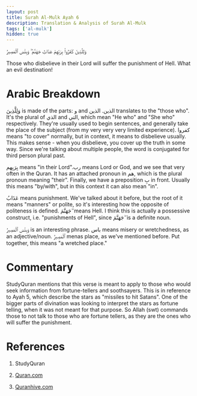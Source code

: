 ```yaml
---
layout: post
title: Surah Al-Mulk Ayah 6
description: Translation & Analysis of Surah Al-Mulk
tags: ['al-mulk']
hidden: true
---
```


وَلِلَّذِينَ كَفَرُوا۟ بِرَبِّهِمْ عَذَابُ جَهَنَّمَ ۖ وَبِئْسَ ٱلْمَصِيرُ

Those who disbelieve in their Lord will suffer the punishment of Hell. What an evil destination!

# Arabic Breakdown

وَلِلَّذِينَ is made of the parts: و and الذين. الذين translates to the "those who". It's the plural of الذي and التي, which mean "He who" and "She who" respectively. They're usually used to begin sentences, and generally
take the place of the subject (from my very very very limited experience). كفروا means "to cover" normally, but in context, it means to disbelieve usually. This makes sense - when you disbelieve, you cover up the
truth in some way. Since we're talking about multiple people, the word is conjugated for third person plural past.

بِرَبِهم means "in their Lord".رب means Lord or God, and we see that very often in the Quran. It has an attached pronoun in هم, which is the plural pronoun meaning "their". Finally, we have a preposition بِ in front. Usually
this means "by/with", but in this context it can also mean "in".

عَذَابُ means punishment. We've talked about it before, but the root of it means "manners" or polite, so it's interesting how the opposite of politeness is defined. جَهَنَّمَ ۖ means Hell. I think this is actually a possessive
construct, i.e. "punishments of Hell", since جَهَنَّمَ ۖ is a definite noun.

وَبِئْسَ ٱلْمَصِيرُ is an interesting phrase. باس means misery or wretchedness, as an adjective/noun. ٱلْمَصِيرُ menas place, as we've mentioned before. Put together, this means "a wretched place."

# Commentary

StudyQuran mentions that this verse is meant to apply to those who would seek information from fortune-tellers and soothsayers. This is in reference to Ayah 5, which describe the stars as "missiles to hit Satans".
One of the bigger parts of divination was looking to interpret the stars as fortune telling, when it was not meant for that purpose. So Allah (swt) commands those to not talk to those who are fortune tellers, as they
are the ones who will suffer the punishment.

# References

1. StudyQuran

2. [Quran.com](quran.com/67/6)

3. [Quranhive.com](quranhive.com/67)
